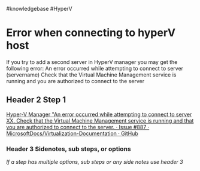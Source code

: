 #knowledgebase #HyperV

# Error when connecting to hyperV host
If you try to add a second server in HyperV manager you may get the following error: An error occurred while attempting to connect to server (servername) Check that the Virtual Machine Management service is running and you are authorized to connect to the server

## Header 2 Step 1
[Hyper-V Manager "An error occurred while attempting to connect to server XX. Check that the Virtual Machine Management service is running and that you are authorized to connect to the server. · Issue #887 · MicrosoftDocs/Virtualization-Documentation · GitHub](https://github.com/MicrosoftDocs/Virtualization-Documentation/issues/887)

### Header 3 Sidenotes, sub steps, or options
_If a step has multiple options, sub steps or any side notes use header 3_
